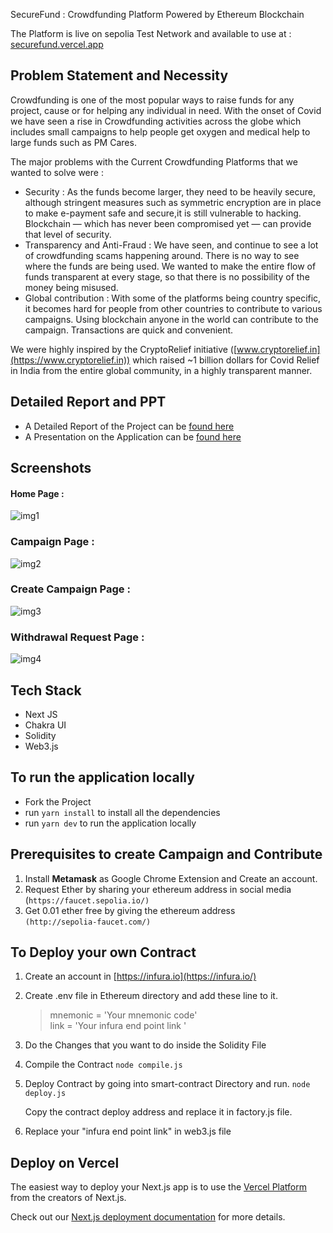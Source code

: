 SecureFund : Crowdfunding Platform Powered by Ethereum Blockchain

The Platform is live on sepolia Test Network and available to use at : [securefund.vercel.app](https://securefund.vercel.app/)

## Problem Statement and Necessity

Crowdfunding is one of the most popular ways to raise funds for any project, cause or for helping any individual in need. With the onset of Covid we have seen a rise in Crowdfunding activities across the globe which includes small campaigns to help people get oxygen and medical help to large funds such as PM Cares.

The major problems with the Current Crowdfunding Platforms that we wanted to solve were :

- Security : As the funds become larger, they need to be heavily secure, although stringent measures such as symmetric encryption are in place to make e-payment safe and secure,it is still vulnerable to hacking. Blockchain — which has never been compromised yet — can provide that level of security.
- Transparency and Anti-Fraud : We have seen, and continue to see a lot of crowdfunding scams happening around. There is no way to see where the funds are being used. We wanted to make the entire flow of funds transparent at every stage, so that there is no possibility of the money being misused.
- Global contribution : With some of the platforms being country specific, it becomes hard for people from other countries to contribute to various campaigns. Using blockchain anyone in the world can contribute to the campaign. Transactions are quick and convenient.

We were highly inspired by the CryptoRelief initiative ([www.cryptorelief.in](https://www.cryptorelief.in)) which raised ~1 billion dollars for Covid Relief in India from the entire global community, in a highly transparent manner.

## Detailed Report and PPT

- A Detailed Report of the Project can be [found here](https://docs.google.com/document/d/1_CdJ5pEimTrejDSBnq9Ze6kz2BcKJ6qtiikqWs0rglc/edit?usp=sharing)
- A Presentation on the Application can be [found here](https://docs.google.com/presentation/d/1-Nbg5tn2UkqDerkinF6yQGOlX1KVBztw/edit#slide=id.p1)

## Screenshots

#### Home Page :

![img1](https://user-images.githubusercontent.com/88583086/194039100-f70771a5-4ad8-4f72-88bd-31c31ddec155.jpg)

### Campaign Page :

![img2](https://user-images.githubusercontent.com/88583086/194039639-a8a5cacf-a779-4564-b215-3d5e5fa92a25.jpg)

### Create Campaign Page :

![img3](https://user-images.githubusercontent.com/88583086/194039263-2f5c1d50-9a6a-432a-93f9-3ff6e1df619f.jpg)

### Withdrawal Request Page :

![img4](https://user-images.githubusercontent.com/88583086/194039676-aef71a6a-cdc8-465a-a752-25f214c7642a.jpg)

## Tech Stack

- Next JS
- Chakra UI
- Solidity
- Web3.js

## To run the application locally

- Fork the Project
- run `yarn install` to install all the dependencies
- run `yarn dev` to run the application locally

## Prerequisites to create Campaign and Contribute

1. Install **Metamask** as Google Chrome Extension and Create an account.
2. Request Ether by sharing your ethereum address in social media <br>(`https://faucet.sepolia.io/)`
3. Get 0.01 ether free by giving the ethereum address <br>`(http://sepolia-faucet.com/)`

## To Deploy your own Contract

1. Create an account in [https://infura.io](https://infura.io/)
2. Create .env file in Ethereum directory and add these line to it.
   > mnemonic = 'Your mnemonic code' <br>
   > link = 'Your infura end point link '
3. Do the Changes that you want to do inside the Solidity File
4. Compile the Contract
   `node compile.js`
5. Deploy Contract by going into smart-contract Directory and run.
   `node deploy.js`

   Copy the contract deploy address and replace it in factory.js file.

6. Replace your "infura end point link" in web3.js file

## Deploy on Vercel

The easiest way to deploy your Next.js app is to use the [Vercel Platform](https://vercel.com/new?utm_medium=default-template&filter=next.js&utm_source=create-next-app&utm_campaign=create-next-app-readme) from the creators of Next.js.

Check out our [Next.js deployment documentation](https://nextjs.org/docs/deployment) for more details.
